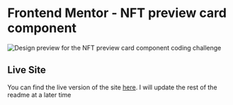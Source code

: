 # Frontend Mentor - NFT preview card component

![Design preview for the NFT preview card component coding challenge](./design/desktop-preview.jpg)

## Live Site

You can find the live version of the site [here](). I will update the rest of the readme at a later time

